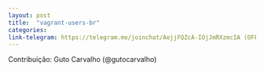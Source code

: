 ```yaml
---
layout: post
title:  "vagrant-users-br"
categories: 
link-telegram: https://telegram.me/joinchat/AejjFQZcA-IOjJmRXzmcIA (OFF)
---
```

Contribuição: Guto Carvalho (@gutocarvalho)

